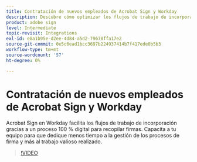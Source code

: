```yaml
---
title: Contratación de nuevos empleados de Acrobat Sign y Workday
description: Descubre cómo optimizar los flujos de trabajo de incorporación con Acrobat Sign y Workday
product: adobe sign
level: Intermediate
topic-revisit: Integrations
exl-id: e8a1b95e-d2ee-4d84-a5d2-79678ffa17e2
source-git-commit: 0e5c6ead1bcc3697b224937414b7f417ede0b5b3
workflow-type: tm+mt
source-wordcount: '57'
ht-degree: 0%

---
```


# Contratación de nuevos empleados de Acrobat Sign y Workday

Acrobat Sign en Workday facilita los flujos de trabajo de incorporación gracias a un proceso 100 % digital para recopilar firmas. Capacita a tu equipo para que dedique menos tiempo a la gestión de los procesos de firma y más al trabajo valioso realizado.

>[!VIDEO](https://video.tv.adobe.com/v/3418984?quality=12&learn=on&hidetitle=true)